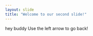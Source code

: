 ```yaml
---
layout: slide
title: "Welcome to our second slide!"
---
```

hey buddy 
Use the left arrow to go back!
